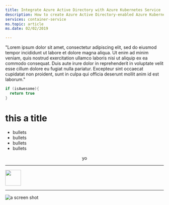 ```yaml
---
title: Integrate Azure Active Directory with Azure Kubernetes Service
description: How to create Azure Active Directory-enabled Azure Kubernetes Service (AKS) clusters
services: container-service
ms.topic: article
ms.date: 02/02/2019

---
```


<div width="400px">

"Lorem ipsum dolor sit amet, consectetur adipiscing elit, sed do eiusmod tempor incididunt ut labore et dolore magna aliqua. Ut enim ad minim veniam, quis nostrud exercitation ullamco laboris nisi ut aliquip ex ea commodo consequat. Duis aute irure dolor in reprehenderit in voluptate velit esse cillum dolore eu fugiat nulla pariatur. Excepteur sint occaecat cupidatat non proident, sunt in culpa qui officia deserunt mollit anim id est laborum."

```java
if (isAwesome){
  return true
}
```

# this a title

- bullets
- bullets
- bullets
- bullets

<div align="center">yo</div> 

---

<img src="screen-shot.png" width="50"/>

---

![a screen shot](screen-shot.png "Logo Title Text 1") 

</div>


